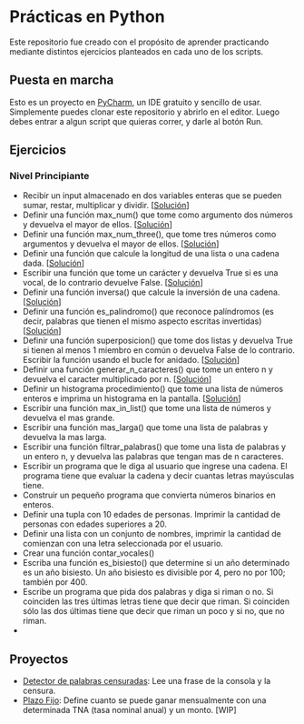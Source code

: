 # Prácticas en Python
Este repositorio fue creado con el propósito de aprender practicando mediante distintos ejercicios planteados en cada uno de los scripts.

## Puesta en marcha
Esto es un proyecto en [PyCharm](https://www.jetbrains.com/es-es/pycharm/download/), un IDE gratuito y sencillo de usar. Simplemente puedes clonar este repositorio y abrirlo en el editor. Luego debes entrar a algun script que quieras correr, y darle al botón Run.

## Ejercicios
### Nivel Principiante
- Recibir un input almacenado en dos variables enteras que se pueden sumar, restar, multiplicar y dividir. [[Solución](level_beginner/calculadora.py)]
- Definir una función max_num() que tome como argumento dos números y devuelva el mayor de ellos. [[Solución](level_beginner/max_number.py)]
- Definir una función max_num_three(), que tome tres números como argumentos y devuelva el mayor de ellos. [[Solución](level_beginner/max_number_three.py)]
- Definir una función que calcule la longitud de una lista o una cadena dada. [[Solución](level_beginner/calc_list.py)]
- Escribir una función que tome un carácter y devuelva True si es una vocal, de lo contrario devuelve False. [[Solución](level_beginner/vocal.py)]
- Definir una función inversa() que calcule la inversión de una cadena. [[Solución](level_beginner/inversa.py)]
- Definir una función es_palindromo() que reconoce palíndromos (es decir, palabras que tienen el mismo aspecto escritas invertidas) [[Solución](level_beginner/palindromo.py)]
- Definir una función superposicion() que tome dos listas y devuelva True si tienen al menos 1 miembro en común o devuelva False de lo contrario. Escribir la función usando el bucle for anidado. [[Solución](level_beginner/superposicion.py)]
- Definir una función generar_n_caracteres() que tome un entero n y devuelva el caracter multiplicado por n. [[Solución](level_beginner/multi_int.py)]
- Definir un histograma procedimiento() que tome una lista de números enteros e imprima un histograma en la pantalla. [[Solución](level_beginner/histograma.py)]
- Escribir una función max_in_list() que tome una lista de números y devuelva el mas grande.
- Escribir una función mas_larga() que tome una lista de palabras y devuelva la mas larga.
- Escribir una función filtrar_palabras() que tome una lista de palabras y un entero n, y devuelva las palabras que tengan mas de n caracteres.
- Escribir un programa que le diga al usuario que ingrese una cadena. El programa tiene que evaluar la cadena y decir cuantas letras mayúsculas tiene.
- Construir un pequeño programa que convierta números binarios en enteros.
- Definir una tupla con 10 edades de personas. Imprimir la cantidad de personas con edades superiores a 20.
- Definir una lista con un conjunto de nombres, imprimir la cantidad de comienzan con una letra seleccionada por el usuario.
- Crear una función contar_vocales()
- Escriba una función es_bisiesto() que determine si un año determinado es un año bisiesto. Un año bisiesto es divisible por 4, pero no por 100; también por 400.
- Escribe un programa que pida dos palabras y diga si riman o no. Si coinciden las tres últimas letras tiene que decir que riman. Si coinciden sólo las dos últimas tiene que decir que riman un poco y si no, que no riman.
- 

## Proyectos
- [Detector de palabras censuradas](projects/bad_word_detector.py): Lee una frase de la consola y la censura.
- [Plazo Fijo](projects): Define cuanto se puede ganar mensualmente con una determinada TNA (tasa nominal anual) y un monto. [WIP]